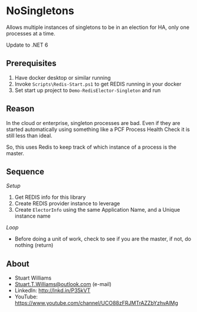 # NoSingletons #

Allows multiple instances of singletons to be in an election for HA, only one processes at a time.

Update to .NET 6

## Prerequisites

1. Have docker desktop or similar running
2. Invoke `Scripts\Redis-Start.ps1` to get REDIS running in your docker
3. Set start up project to `Demo-RedisElector-Singleton` and run

## Reason ##

In the cloud or enterprise, singleton processes are bad. Even if they are started automatically using something like a PCF Process Health Check it is still less than ideal.

So, this uses Redis to keep track of which instance of a process is the master.

## Sequence ##

*Setup*

1. Get REDIS info for this library
2. Create REDIS provider instance to leverage
3. Create `ElectorInfo` using the same Application Name, and a Unique instance name

*Loop*

* Before doing a unit of work, check to see if you are the master, if not, do nothing (return)


## About ##

* Stuart Williams
* <a href="mailto:Stuart.T.Williams@outlook.com" target="_blank">Stuart.T.Williams@outlook.com</a> (e-mail)
* LinkedIn: <a href="http://lnkd.in/P35kVT" target="_blank">http://lnkd.in/P35kVT</a> 
* YouTube: <a href="https://www.youtube.com/channel/UCO88zFRJMTrAZZbYzhvAlMg" target="_blank">https://www.youtube.com/channel/UCO88zFRJMTrAZZbYzhvAlMg</a> 
